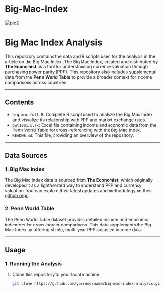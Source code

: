 # Big-Mac-Index

![pic2](https://github.com/user-attachments/assets/0920517d-68e9-4c2a-847b-0118048fb752)

# Big Mac Index Analysis

This repository contains the data and R scripts used for the analysis in the article on the Big Mac Index. The Big Mac Index, created and distributed by **The Economist**, is a tool for understanding currency valuation through purchasing power parity (PPP). This repository also includes supplemental data from the **Penn World Table** to provide a broader context for income comparisons across countries.

---

## **Contents**
- `big_mac_full.R`: Complete R script used to analyze the Big Mac Index and visualize its relationship with PPP and market exchange rates.
- `pwt1001.xlsx`: Excel file containing income and economic data from the Penn World Table for cross-referencing with the Big Mac Index.
- `README.md`: This file, providing an overview of the repository.

---

## **Data Sources**
### **1. Big Mac Index**
The Big Mac Index data is sourced from **The Economist**, which originally developed it as a lighthearted way to understand PPP and currency valuation. You can explore their latest updates and methodology on their [github repo](https://github.com/TheEconomist/big-mac-data).

### **2. Penn World Table**
The Penn World Table dataset provides detailed income and economic indicators for cross-border comparisons. This data supplements the Big Mac Index by offering stable, multi-year PPP-adjusted income data.

---

## **Usage**
### **1. Running the Analysis**
1. Clone this repository to your local machine:
   ```bash
   git clone https://github.com/yourusername/big-mac-index-analysis.git
